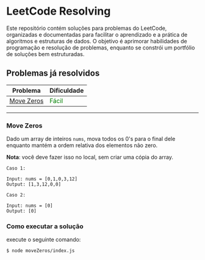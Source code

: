 # LeetCode Resolving

Este repositório contém soluções para problemas do LeetCode, organizadas e documentadas para facilitar o aprendizado e a prática de algoritmos e estruturas de dados. O objetivo é aprimorar habilidades de programação e resolução de problemas, enquanto se constrói um portfólio de soluções bem estruturadas.

## Problemas já resolvidos

| Problema                  | Dificuldade                            |
| ------------------------- | -------------------------------------- |
| [Move Zeros](#move-zeros) | <span style="color:green">Fácil</span> |

<hr />

### Move Zeros

Dado um array de inteiros `nums`, mova todos os 0's para o final dele enquanto mantém a ordem relativa dos elementos não zero.

**Nota**: você deve fazer isso no local, sem criar uma cópia do array.

```text
Caso 1:

Input: nums = [0,1,0,3,12]
Output: [1,3,12,0,0]

Caso 2:

Input: nums = [0]
Output: [0]
```

### Como executar a solução

execute o seguinte comando:

```bash
$ node moveZeros/index.js
```

